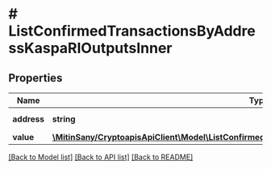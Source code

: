 # # ListConfirmedTransactionsByAddressKaspaRIOutputsInner

## Properties

Name | Type | Description | Notes
------------ | ------------- | ------------- | -------------
**address** | **string** | Output address |
**value** | [**\MitinSany/CryptoapisApiClient\Model\ListConfirmedTransactionsByAddressKaspaRIOutputsInnerValue**](ListConfirmedTransactionsByAddressKaspaRIOutputsInnerValue.md) |  |

[[Back to Model list]](../../README.md#models) [[Back to API list]](../../README.md#endpoints) [[Back to README]](../../README.md)

